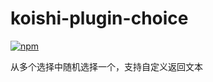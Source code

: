 # koishi-plugin-choice

[![npm](https://img.shields.io/npm/v/koishi-plugin-choice?style=flat-square)](https://www.npmjs.com/package/koishi-plugin-choice)

从多个选择中随机选择一个，支持自定义返回文本
